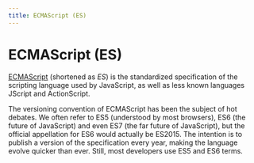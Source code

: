 ```yaml
---
title: ECMAScript (ES)
---
```


# ECMAScript (ES)

[ECMAScript](http://www.ecmascript.org/) (shortened as *ES*) is the standardized specification of the scripting language used by JavaScript, as well as less known languages JScript and ActionScript.

The versioning convention of ECMAScript has been the subject of hot debates. We often refer to ES5 (understood by most browsers), ES6 (the future of JavaScript) and even ES7 (the far future of JavaScript), but the official appellation for ES6 would actually be ES2015. The intention is to publish a version of the specification every year, making the language evolve quicker than ever. Still, most developers use ES5 and ES6 terms.
